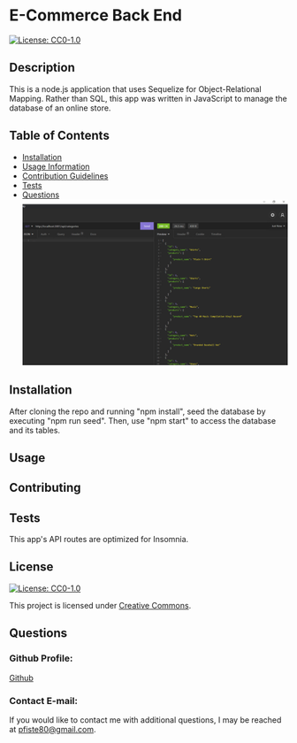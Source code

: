 



# E-Commerce Back End
  [![License: CC0-1.0](https://img.shields.io/badge/License-CC0%201.0-lightgrey.svg)](http://creativecommons.org/publicdomain/zero/1.0/)
## Description
This is a node.js application that uses Sequelize for Object-Relational Mapping. Rather than SQL, this app was written in JavaScript to manage the database of an online store.
## Table of Contents
* [Installation](#installation)
* [Usage Information](#usage)
* [Contribution Guidelines](#contributing)
* [Tests](#tests)
* [Questions](#questions)
![image](https://github.com/Pfizzz/e-commerce/blob/8154fe19ce3ae41ce6f232853930394348d322e0/images/ss1.png)

## Installation
After cloning the repo and running "npm install", seed the database by executing "npm run seed". Then, use "npm start" to access the database and its tables.
## Usage

## Contributing

## Tests
This app's API routes are optimized for Insomnia.
## License
[![License: CC0-1.0](https://img.shields.io/badge/License-CC0%201.0-lightgrey.svg)](http://creativecommons.org/publicdomain/zero/1.0/)

This project is licensed under [Creative Commons](http://creativecommons.org/publicdomain/zero/1.0/).
## Questions
### Github Profile: 
[Github](https://github.com/Pfizzz/)
### Contact E-mail: 
If you would like to contact me with additional questions, I may be reached at pfiste80@gmail.com.

